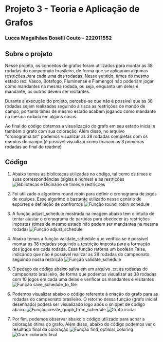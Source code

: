 
# Projeto 3 - Teoria e Aplicação de Grafos

### Lucca Magalhães Boselli Couto - 222011552

## Sobre o projeto

Nesse projeto, os conceitos de grafos foram utilizados para montar as 38 rodadas do campeonato brasileiro, de forma que se aplicaram algumas restrições para cada uma das rodadas. Nesse sentido, times do mesmo estado (ex: Vasco, Botafogo, Fluminense e Flamengo) não poderiam jogar como mandantes na mesma rodada, ou seja, enquanto um deles é mandante, os outros devem ser visitantes.

Durante a execução do projeto, percebe-se que não é possível que as 38 rodadas sejam realizadas seguindo à risca as restrições de mando de campo, portanto times de mesmo estado acabam jogando como mandante na mesma rodada em alguns casos.

Ao final do código obtemos a visualização do grafo em seu estado inicial e também o grafo com sua coloração. Além disso, no arquivo "cronograma.txt" podemos visualizar as 38 rodadas completas com os mandos de campo (é possível visualizar como ficaram as 3 primeiras rodadas ao final do readme)

## Código

1) Abaixo temos as bibliotecas utilizadas no código, tal como os times e suas correspondências (siglas e nomes) e as restrições
![Bibliotecas e Dicinário de times e restrições](URL_da_Imagem)

2. Foi utilizado o algoritmo round robin para definir o cronograma de jogos de equipes. Esse algorimo é bastante utilizado nesse cenário de esportes e definição de confrontos
![Função round_robin_schedule](URL_da_Imagem)

3. A função adjust_schedule mostrada na imagem abaixo tem o intuito de tentar ajustar o cronograma de partidas para obedecer às restrições impostas (times de mesmo estado não podem ser mandantes na mesma rodada)
![Função adjust_schedule](URL_da_Imagem)

4. Abaixo temos a função validate_schedule que verifica se é possível montar as 38 rodadas seguindo a restrição imposta para a formação dos jogos em cada rodada. Essa função retorna um boolean False, indicando que não é possível realizar as 38 rodadas do campeonato seguindo nossa restrição
![Função validate_schedule](URL_da_Imagem)

5. O pedaço de código abaixo salva em um arquivo .txt as rodadas do campeonato brasileiro, de forma que podemos visualizar as 38 rodadas com 10 jogos em cada uma delas e verificar os mandantes e visitantes
![Função save_schedule_to_file](URL_da_Imagem)

6. Podemos visualizar abaixo o código referente à criação do grafo para as rodadas do campeonato brasileiro. O retorno dessa função (grafo inicial desenhado) poderá ser visualizado logo após o snippet de código abaixo
![Função create_graph_from_schedule](URL_da_Imagem)
![Grafo inicial](URL_da_Imagem)

7. Por fim, podemos observar abaixo o código utilizado para achar a coloração ótima do grafo. Além disso, abaixo do código podemos ver o resultado final da coloração
![Função find_optimal_coloring](URL_da_Imagem)
![Grafo colorado final](URL_da_Imagem)

